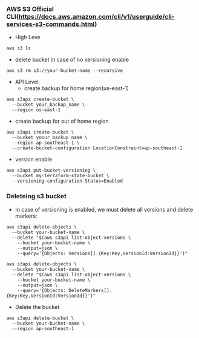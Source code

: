 ### AWS S3 Official CLI(https://docs.aws.amazon.com/cli/v1/userguide/cli-services-s3-commands.html)
- High Leve
```
aws s3 ls
```
- delete bucket in case of no versioning enable
```
aws s3 rm s3://your-bucket-name --recursive
```

- API Level
  - create backup for home region(us-east-1)
```
aws s3api create-bucket \
  --bucket your_backup_name \
  --region us-east-1
```
 - create backup for out of home region
```
aws s3api create-bucket \
  --bucket yoour_backup_name \
  --region ap-southeast-1 \
  --create-bucket-configuration LocationConstraint=ap-southeast-1
```
 - version enable
```
aws s3api put-bucket-versioning \
  --bucket my-terraform-state-bucket \
  --versioning-configuration Status=Enabled
```
### Deleteing s3 bucket
- In case of versioning is enabled, we must delete all versions and delete markers:
```
aws s3api delete-objects \
  --bucket your-bucket-name \
  --delete "$(aws s3api list-object-versions \
    --bucket your-bucket-name \
    --output=json \
    --query='{Objects: Versions[].{Key:Key,VersionId:VersionId}}')"
```
```
aws s3api delete-objects \
  --bucket your-bucket-name \
  --delete "$(aws s3api list-object-versions \
    --bucket your-bucket-name \
    --output=json \
    --query='{Objects: DeleteMarkers[].{Key:Key,VersionId:VersionId}}')"
```
- Delete the bucket
```
aws s3api delete-bucket \
  --bucket your-bucket-name \
  --region ap-southeast-1  
```


